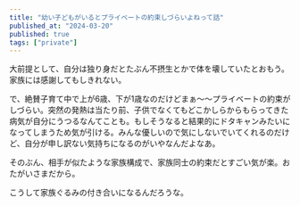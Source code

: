 ```yaml
---
title: "幼い子どもがいるとプライベートの約束しづらいよねって話"
published_at: "2024-03-20"
published: true
tags: ["private"]
---
```


大前提として、自分は独り身だとたぶん不摂生とかで体を壊していたとおもう。家族には感謝してもしきれない。

で、絶賛子育て中で上が6歳、下が1歳なのだけどまぁ〜〜プライベートの約束がしづらい。突然の発熱は当たり前、子供でなくてもどこかしらからもらってきた病気が自分にうつるなんてことも。もしそうなると結果的にドタキャンみたいになってしまうため気が引ける。みんな優しいので気にしないでいてくれるのだけど、自分が申し訳ない気持ちになるのがいやなんだよなあ。

そのぶん、相手が似たような家族構成で、家族同士の約束だとすごい気が楽。おたがいさまだから。

こうして家族ぐるみの付き合いになるんだろうな。